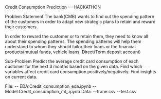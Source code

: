 Credit Consumption Prediction ---HACKATHON

Problem Statement
The bank(CMB) wants to find out the spending pattern of the customers in order to adapt new strategic plans to retain and reward their customers.

In order to reward the customer or to retain them, they need to know all about their spending patterns. The spending patterns will help them understand to whom they should tailor their loans or the financial products(mutual funds, vehicle loans, Direct/Term deposit account)

Sub-Problem
Predict the average credit card consumption of each customer for the next 3 months based on the given data.
Find which variables affect credit card consumption positively/negatively.
Find insights on current data.

File:
   -- EDA:Credit_consumption_eda.ipynb
   -- Model:Credit_consumption_ml_.ipynb
Data:
    --trane.csv
    --test.csv
 
